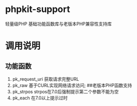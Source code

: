 # phpkit-support
  轻量级PHP 基础功能函数库与老版本PHP兼容性支持库
 
# 调用说明
## 功能函数
1. pk_request_uri
   获取请求完整URL
2. pk_raw
   基于CURL实现网络请求访问;
##老版本PHP函数支持
1. pk_strpos
   strpos在7.0后强制提示第二个参数不能为空
2. pk_each
   在7.0以上提示过时